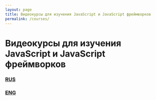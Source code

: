 ```yaml
---
layout: page
title: Видеокурсы для изучения JavaScript и JavaScript фреймворков
permalink: /courses/
---
```


# Видеокурсы для изучения JavaScript и JavaScript фреймворков

### <a href="/courses/rus/">RUS</a>

### <a href="/courses/eng/">ENG</a>